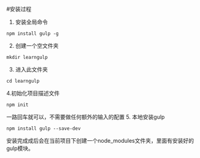 #安装过程
1. 安装全局命令
```
npm install gulp -g
```
2. 创建一个空文件夹
```
mkdir learngulp
```
3. 进入此文件夹
```
cd learngulp
```
4.初始化项目描述文件
```
npm init
```
一路回车就可以，不需要做任何额外的输入的配置
5. 本地安装gulp
```
npm install gulp --save-dev
```
安装完成成后会在当前项目下创建一个node_modules文件夹，里面有安装好的gulp模块。
